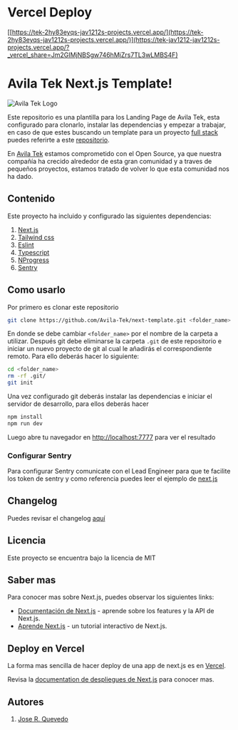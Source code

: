# Vercel Deploy
[[https://tek-2hy83eyqs-jav1212s-projects.vercel.app/](https://tek-2hy83eyqs-jav1212s-projects.vercel.app/)](https://tek-jav1212-jav1212s-projects.vercel.app/?_vercel_share=Jm2GIMjNBSgw746hMjZrs7TL3wLMBS4F)

# Avila Tek Next.js Template!

![Avila Tek Logo](https://avilatek.dev/assets/images/logo_white.png)

Este repositorio es una plantilla para los Landing Page de Avila Tek, esta configurado para clonarlo, instalar las dependencias y empezar a trabajar, en caso de que estes buscando un template para un proyecto [full stack](https://github.com/Avila-Tek/full-stack-template) puedes referirte a este [repositorio](https://github.com/Avila-Tek/full-stack-template).

En [Avila Tek](https://avilatek.dev) estamos comprometido con el Open Source, ya que nuestra compañía ha crecido alrededor de esta gran comunidad y a traves de pequeños proyectos, estamos tratado de volver lo que esta comunidad nos ha dado.

## Contenido

Este proyecto ha incluido y configurado las siguientes dependencias:

1. [Next.js](https://nextjs.org/)
2. [Tailwind css](https://tailwindcss.com/)
3. [Eslint](https://eslint.org/)
4. [Typescript](https://typescriptlang.org/)
5. [NProgress](https://ricostacruz.com/nprogress/)
6. [Sentry](https://sentry.io/)

## Como usarlo

Por primero es clonar este repositorio

```bash
git clone https://github.com/Avila-Tek/next-template.git <folder_name>
```

En donde se debe cambiar `<folder_name>` por el nombre de la carpeta a utilizar. Después git debe eliminarse la carpeta `.git` de este repositorio e iniciar un nuevo proyecto de git al cual le añadirás el correspondiente remoto. Para ello deberás hacer lo siguiente:

```bash
cd <folder_name>
rm -rf .git/
git init
```

Una vez configurado git deberás instalar las dependencias e iniciar el servidor de desarrollo, para ellos deberás hacer

```bash
npm install
npm run dev
```

Luego abre tu navegador en [http://localhost:7777](http://localhost:7777) para ver el resultado

### Configurar Sentry

Para configurar Sentry comunicate con el Lead Engineer para que te facilite los token de sentry y como referencia puedes leer el ejemplo de [next.js](https://github.com/vercel/next.js/tree/canary/examples/with-sentry)

## Changelog

Puedes revisar el changelog [aquí](/CHANGELOG.md)

## Licencia

Este proyecto se encuentra bajo la licencia de MIT

## Saber mas

Para conocer mas sobre Next.js, puedes observar los siguientes links:

- [Documentación de Next.js](https://nextjs.org/docs) - aprende sobre los features y la API de Next.js.
- [Aprende Next.js](https://nextjs.org/learn) - un tutorial interactivo de Next.js.

## Deploy en Vercel

La forma mas sencilla de hacer deploy de una app de next.js es en [Vercel](https://vercel.com/).

Revisa la [documentation de despliegues de Next.js](https://nextjs.org/docs/deployment) para conocer mas.

## Autores

1. [Jose R. Quevedo](https://github.com/zoomelectrico)
